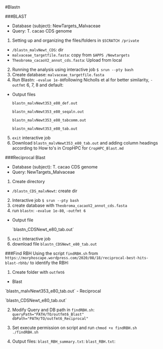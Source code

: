 #Blastn

###BLAST
- Database (subject): NewTargets_Malvaceae
- Query: T. cacao CDS genome

1. Setting up and organizing the files/folders in `$SCRATCH /private`
- `/blastn_malvNewt_CDS`: dir 
- `malvaceae_targetfile.fasta`: copy from `$APPS /Newtargets`
- `Theobroma_cacaoV2_annot_cds.fasta`: Upload from local
2. Running the analysis using interactive job `$ srun --pty bash`
3. Create database: `malvaceae_targetfile.fasta`
4. Run Blastn: `-evalue 1e-80`following Nicholls et al for better similarity, `-outfmt` 6, 7, 8 and default:
- Output files
		<p>`blastn_malvNewt353_e80_def.out`
		<p>`blastn_malvNewt353_e80_seqaln.out`
		<p>`blastn_malvNewt353_e80_tabcomm.out`
		<p>`blastn_malvNewt353_e80_tab.out`
5. `exit` interactive job
6. Download `blastn_malvNewt353_e80_tab.out` and adding column headings according to How to's in CropHPC for `CropHPC_Blast.md`


###Reciprocal Blast
- Database (subject): T. cacao CDS genome
- Query: NewTargets_Malvaceae 

1. Create directory
- `/blastn_CDS_malvNewt`: create dir
2. Interactive job `$ srun --pty bash`
3. create database with `Theobroma_cacaoV2_annot_cds.fasta`
4. run `blastn`: `-evalue 1e-80`, `-outfmt 6`
- Output file
	<p>`blastn_CDSNewt_e80_tab.out` 
5. `exit` interactive job
6. download file `blastn_CDSNewt_e80_tab.out`

###Find RBH
Using the script `findRBH.sh` from `https://morphoscape.wordpress.com/2020/08/18/reciprocal-best-hits-blast-rbhb/` to identify the RBH:

1. Create folder with `outfmt6`
- Blast
<p>`blastn_malvNewt353_e80_tab.out`
- Reciprocal
<p>`blastn_CDSNewt_e80_tab.out`

2. Modify Query and DB path in `findRBH.sh`:
`queryPath="PATH/TO/outfmt6_Blast"`
`dbPath="PATH/TO/outfmt6_Reciprocal"`

3. Set execute permission on script and run 
`chmod +x findRBH.sh`
`./findRBH.sh`

4. Output files:
	`blast_RBH_summary.txt`:
	`blast_RBH.txt`:

